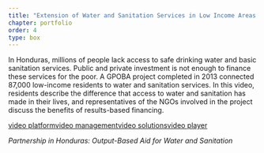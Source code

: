 ```yaml
---
title: "Extension of Water and Sanitation Services in Low Income Areas of Honduras"
chapter: portfolio
order: 4
type: box
---
```


In Honduras, millions of people lack access to safe drinking water and basic sanitation services. Public and private investment is not enough to finance these services for the poor. A GPOBA project completed in 2013 connected 87,000 low-income residents to water and sanitation services. In this video, residents describe the difference that access to water and sanitation has made in their lives, and representatives of the NGOs involved in the project discuss the benefits of results-based financing.  

<!-- [Partnership in Honduras: Output-Based Aid for Water and Sanitation](https://cdnapisec.kaltura.com/p/619672/sp/61967200/embedIframeJs/uiconf_id/24449191/partner_id/619672?iframeembed=true&playerId=kaltura_player_1426640720&entry_id=1_6gpuxdg8&flashvars%5BstreamerType%5D=rtmp&flashvars%5BmediaProtocol%5D=rtmp) -->

<object name="kaltura_player_1441403734" id="kaltura_player_1441403734" type="application/x-shockwave-flash" allowScriptAccess="always" allowNetworking="all" allowFullScreen="true" height="300" width="533" data="https://www.kaltura.com/index.php/kwidget/wid/1_t9tlon6n/uiconf_id/8700151"><param name="allowScriptAccess" value="always" /><param name="allowNetworking" value="all" /><param name="allowFullScreen" value="true" /><param name="bgcolor" value="#000000" /><param name="movie" value="https://www.kaltura.com/index.php/kwidget/wid/1_t9tlon6n/uiconf_id/8700151"/><param name="flashVars" value=""/><a href="http://corp.kaltura.com">video platform</a><a href="http://corp.kaltura.com/video_platform/video_management">video management</a><a href="http://corp.kaltura.com/solutions/video_solution">video solutions</a><a href="http://corp.kaltura.com/video_platform/video_publishing">video player</a></object>

_Partnership in Honduras: Output-Based Aid for Water and Sanitation_

